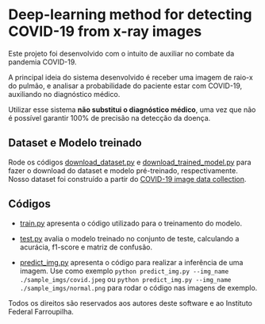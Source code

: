 # Deep-learning method for detecting COVID-19 from x-ray images




Este projeto foi desenvolvido com o intuito de auxiliar no combate da pandemia COVID-19.

A principal ideia do sistema desenvolvido é receber uma imagem de raio-x do pulmão, e analisar a probabilidade do paciente estar com COVID-19, auxiliando no diagnóstico médico.

Utilizar esse sistema **não substitui o diagnóstico médico**, uma vez que não é possível garantir 100% de precisão na detecção da doença.

## Dataset e Modelo treinado
Rode os códigos [download_dataset.py](download_dataset.py) e [download_trained_model.py](download_trained_model.py) para fazer o download do dataset e modelo pré-treinado, respectivamente. Nosso dataset foi construído a partir do [COVID-19 image data collection](https://github.com/ieee8023/covid-chestxray-dataset).

## Códigos 

* [train.py](train.py) apresenta o código utilizado para o treinamento do modelo.

* [test.py](test.py) avalia o modelo treinado no conjunto de teste, calculando a acurácia, f1-score e matriz de confusão.

* [predict_img.py](predict_img.py) apresenta o código para realizar a inferência de uma imagem. Use como exemplo ```python predict_img.py --img_name ./sample_imgs/covid.jpeg``` ou ```python predict_img.py --img_name ./sample_imgs/normal.png``` para rodar o código nas imagens de exemplo.



Todos os direitos são reservados aos autores deste software e ao Instituto Federal Farroupilha.